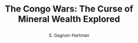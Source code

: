---
blurb: |
  A journey to the heart of Africa; I take you through the events of the first and second Congo wars.
title: |
  The Congo Wars: The Curse of Mineral Wealth Explored
venue: MIR
year: 2018
author: S. Gagnon-Hartman
thumb: learning_around_foregrounds.png
link: https://www.mironline.ca/congo-war/
bibtex: |
    @article{congo_war2018,
        author = {Gagnon-Hartman, Samuel},
        title = "{The Congo Wars: The Curse of Mineral Wealth Explored}",
        journal = {The McGill International Review},
        year = {2018},
        month = {04},
        url = {https://www.mironline.ca/congo-war/}
    }
---
